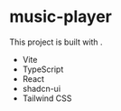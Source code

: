# music-player
This project is built with .

- Vite
- TypeScript
- React
- shadcn-ui
- Tailwind CSS
